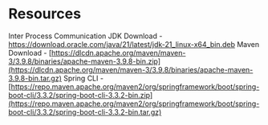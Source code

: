 # Resources
Inter Process Communication
JDK Download - https://download.oracle.com/java/21/latest/jdk-21_linux-x64_bin.deb
Maven Download - [https://dlcdn.apache.org/maven/maven-3/3.9.8/binaries/apache-maven-3.9.8-bin.zip](https://dlcdn.apache.org/maven/maven-3/3.9.8/binaries/apache-maven-3.9.8-bin.tar.gz)
Spring CLI - [https://repo.maven.apache.org/maven2/org/springframework/boot/spring-boot-cli/3.3.2/spring-boot-cli-3.3.2-bin.zip](https://repo.maven.apache.org/maven2/org/springframework/boot/spring-boot-cli/3.3.2/spring-boot-cli-3.3.2-bin.tar.gz)
